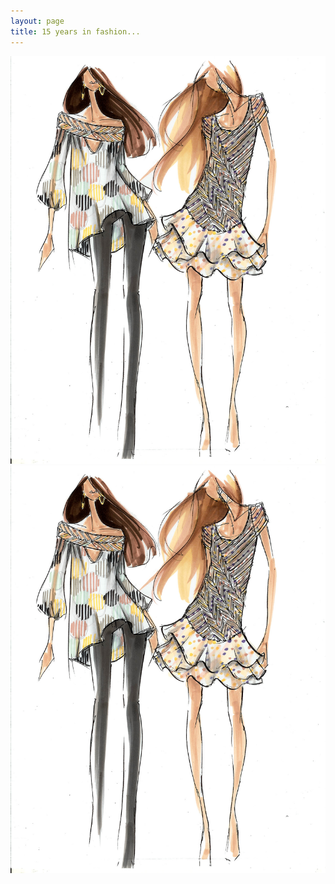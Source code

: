 ```yaml
---
layout: page
title: 15 years in fashion...
---
```


<div class="imagegallery">

<a href="fashion1.png" class="gallery" data-featherlight="image"><img src="/images/fashion1.jpg"/></a>
<a href="fashion1.png" class="gallery" data-featherlight="image"><img src="/images/fashion1.jpg"/></a>

</div>

<script>
	$('a.gallery').featherlightGallery({
		openSpeed: 300
	});
    </script>